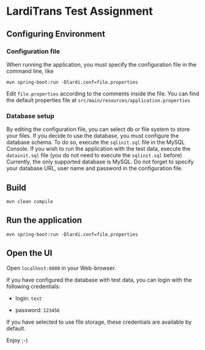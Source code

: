 # LardiTrans Test Assignment #

## Configuring Environment ##

### Configuration file ###

When running the application, you must specify the configuration file in the command line, like

`mvn spring-boot:run -Dlardi.conf=file.properties`

Edit `file.properties` according to the comments inside the file.
You can find the default properties file at `src/main/resources/application.properties`

### Database setup ###

By editing the configuration file, you  can select db or file system to store your files. If you decide to use the database, you must configure the database schema.
To do so, execute the `sqlinit.sql` file in the MySQL Console.
If you wish to run the application with the test data, execute the `datainit.sql` file (you do not need to execute the `sqlinit.sql` before)
Currently, the only supported database is MySQL.
Do not forget to specify your database URL, user name and password in the configuration file.

## Build ##
`mvn clean compile`

## Run the application ##
`mvn spring-boot:run -Dlardi.conf=file.properties`

## Open the UI ##
Open `localhost:8080` in your Web-browser.

If you have configured the database with test data, you can login with the following credentials: 

* login: `test`

* password: `123456`

If you have selected to use file storage, these credentials are available by default.

Enjoy ;-)